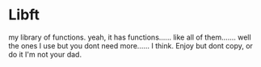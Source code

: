# Libft
my library of functions.
yeah, it has functions......
like all of them.......
well the ones I use but you dont need more......
I think.
Enjoy but dont copy, or do it I'm not your dad.
